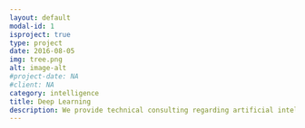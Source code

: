 ```yaml
---
layout: default
modal-id: 1
isproject: true
type: project
date: 2016-08-05
img: tree.png
alt: image-alt
#project-date: NA
#client: NA
category: intelligence
title: Deep Learning
description: We provide technical consulting regarding artificial intelligence and deep learning together with the computing architectures and  the most prominent software packages that are currently available. Our expertise in distributed systems is essential to give the insights one needs to get started with a customized data analytics pipeline in the most optimized and efficient environment. Contact us!
---
```

